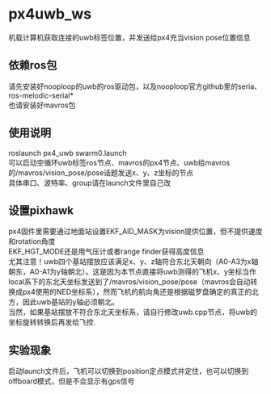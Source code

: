 # px4uwb_ws
机载计算机获取连接的uwb标签位置，并发送给px4充当vision pose位置信息  

## 依赖ros包
请先安装好nooploop的uwb的ros驱动包，以及nooploop官方github里的seria、ros-melodic-serial*  
也请安装好mavros包  

## 使用说明
roslaunch px4_uwb swarm0.launch  
可以启动空循环uwb标签ros节点、mavros的px4节点、uwb给mavros的/mavros/vision_pose/pose话题发送x、y、z坐标的节点  
具体串口、波特率、group请在launch文件里自己改  

## 设置pixhawk
px4固件里需要通过地面站设置EKF_AID_MASK为vision提供位置，但不提供速度和rotation角度  
EKF_HGT_MODE还是用气压计或者range finder获得高度信息  
尤其注意！uwb四个基站摆放应该满足x、y、z轴符合东北天朝向（A0-A3为x轴朝东，A0-A1为y轴朝北）。这是因为本节点直接将uwb测得的飞机x、y坐标当作local系下的东北天坐标发送到了/mavros/vision_pose/pose（mavros会自动转换成px4使用的NED坐标系），然而飞机的航向角还是根据磁罗盘确定的真正的北方，因此uwb基站的y轴必须朝北。  
当然，如果基站摆放不符合东北天坐标系，请自行修改uwb.cpp节点，将uwb的坐标旋转转换后再发给飞控.  

## 实验现象
启动launch文件后，飞机可以切换到position定点模式并定住，也可以切换到offboard模式，但是不会显示有gps信号  
